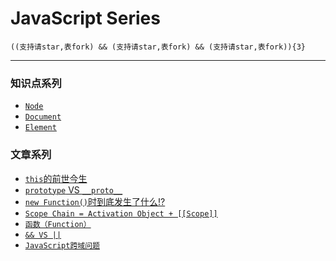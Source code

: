 # JavaScript Series
    ((支持请star,表fork) && (支持请star,表fork) && (支持请star,表fork)){3}
***
### 知识点系列  
+ [`Node`](https://github.com/xlshen/JavaScript/blob/master/DOM/Node/Node.md "Node")  
+ [`Document`](https://github.com/xlshen/JavaScript/edit/master/DOM/Document/Document.md "Node")  
+ [`Element`](https://github.com/xlshen/JavaScript/blob/master/DOM/Element/Element.md "Element")  

### 文章系列
+ [`this`的前世今生](https://github.com/xlshen/JavaScript/issues/1 "this前世今生")
+ [`prototype` VS `__proto__`](https://github.com/xlshen/JavaScript/issues/2 "prototype VS __proto__")
+ [`new Function()`时到底发生了什么!?](https://github.com/xlshen/JavaScript/issues/3 "new Function()`时到底发生了什么!?")
+ [`Scope Chain = Activation Object + [[Scope]]`](https://github.com/xlshen/JavaScript/issues/4 "Scope Chain")
+ [`函数（Function）`](https://github.com/xlshen/JavaScript/issues/5 "函数")
+ [`&& VS ||`](https://github.com/xlshen/JavaScript/issues/6 "&& VS ||")
+ [`JavaScript跨域问题`](https://github.com/xlshen/JavaScript/issues/7 "跨域")
